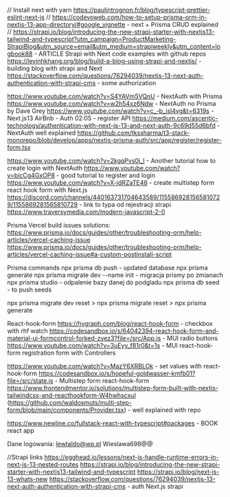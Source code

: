 // Install next with yarn https://paulintrognon.fr/blog/typescript-prettier-eslint-next-js
// https://codevoweb.com/how-to-setup-prisma-orm-in-nextjs-13-app-directory/#google_vignette - next + Prisma CRUD explained
// https://strapi.io/blog/introducing-the-new-strapi-starter-with-nextjs13-tailwind-and-typescript?utm_campaign=ProductMarketing-StrapiBlog&utm_source=email&utm_medium=strapiweekly&utm_content=logbook88 - ARTICLE Strapi with Next code examples with github repos
https://levinhkhang.org/blog/build-a-blog-using-strapi-and-nextjs/ - building blog with strapi and Next
https://stackoverflow.com/questions/76294039/nextjs-13-next-auth-authentication-with-strapi-cms - some authorization

https://www.youtube.com/watch?v=S4YAVm5VQnU - NextAuth with Prisma
https://www.youtube.com/watch?v=w2h54xz6Ndw - NextAuth no Prisma by Dave Grey
https://www.youtube.com/watch?v=c_-b_isI4vg&t=6319s - Next.js13 AirBnb - Auth 02:05 - register API
https://medium.com/ascentic-technology/authentication-with-next-js-13-and-next-auth-9c69d55d6bfd - NextAuth well explained
https://github.com/tkssharma/t3-stack-monorepo/blob/develop/apps/nextjs-prisma-auth/src/app/register/register-form.tsx

https://www.youtube.com/watch?v=2kgqPvs0j_I - Another tutorial how to create login with NextAuth
https://www.youtube.com/watch?v=bicCg4GxOP8 - good tutorial to register and login
https://www.youtube.com/watch?v=X-idRZaTE48 - create multistep form react hook form with Next.js
https://discord.com/channels/440163731704643589/1155869281565810729/1155869281565810729 - link to typa od rejestracji strapi
https://www.traversymedia.com/modern-javascript-2-0

Prisma Vercel build issues solutions:
https://www.prisma.io/docs/guides/other/troubleshooting-orm/help-articles/vercel-caching-issue
https://www.prisma.io/docs/guides/other/troubleshooting-orm/help-articles/vercel-caching-issue#a-custom-postinstall-script

Prisma commands
npx prisma db push - updated database
npx prisma generate
npx prisma migrate dev --name init - migracja prismy po zmianach
npx prisma studio - odpalenie bazy danej do podgladu
npx prisma db seed - to push seeds

npx prisma migrate dev reset > npx prisma migrate reset > npx prisma generate

React-hook-form
https://hygraph.com/blog/react-hook-form - checkbox with rhf watch
https://codesandbox.io/s/64042394-react-hook-form-and-material-ui-formcontrol-forked-zvez3?file=/src/App.js - MUI radio buttons
https://www.youtube.com/watch?v=3uEyy_f81r0&t=1s - MUI react-hook-form registration form with Controllers

https://www.youtube.com/watch?v=MazY6XRBLOk - set values with react-hook-form
https://codesandbox.io/s/hopeful-goldwasser-kmfb01?file=/src/state.js - Multistep form react-hook-form
https://www.frontendmentor.io/solutions/multistep-form-built-with-nextjs-tailwindcss-and-reacthookform-W4hwhscxuI (https://github.com/waldosmuts/multi-step-form/blob/main/components/Provider.tsx) - well explained with repo

https://www.newline.co/fullstack-react-with-typescript#packages - BOOK react app

Dane logowania:
lewtaldo@wp.pl
Wieslawa698@@

//Strapi links
https://egghead.io/lessons/next-js-handle-runtime-errors-in-next-js-13-nested-routes
https://strapi.io/blog/introducing-the-new-strapi-starter-with-nextjs13-tailwind-and-typescript
https://strapi.io/blog/next-js-13-whats-new
https://stackoverflow.com/questions/76294039/nextjs-13-next-auth-authentication-with-strapi-cms - auth Next.js strapi

